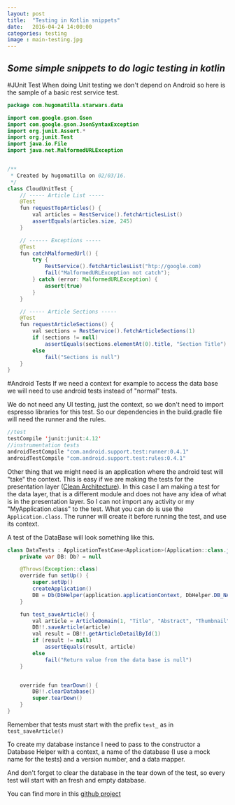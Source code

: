 ```yaml
---
layout: post
title:  "Testing in Kotlin snippets"
date:   2016-04-24 14:00:00
categories: testing
image : main-testing.jpg
---
```


## _Some simple snippets to do logic testing in kotlin_

#JUnit Test
When doing Unit testing we don't depend on Android so here is the sample of a basic rest service test.

```java
package com.hugomatilla.starwars.data

import com.google.gson.Gson
import com.google.gson.JsonSyntaxException
import org.junit.Assert.*
import org.junit.Test
import java.io.File
import java.net.MalformedURLException


/**
 * Created by hugomatilla on 02/03/16.
 */
class CloudUnitTest {
    // ----- Article List -----
    @Test
    fun requestTopArticles() {
        val articles = RestService().fetchArticlesList()
        assertEquals(articles.size, 245)
    }

    // ------ Exceptions -----
    @Test
    fun catchMalformedUrl() {
        try {
            RestService().fetchArticlesList("htp://google.com)
            fail("MalformedURLException not catch");
        } catch (error: MalformedURLException) {
            assert(true)
        }
    }

    // ----- Article Sections -----
    @Test
    fun requestArticleSections() {
        val sections = RestService().fetchArticleSections(1)
        if (sections != null)
            assertEquals(sections.elementAt(0).title, "Section Title")
        else
            fail("Sections is null")
    }
}
```

#Android Tests
If we need a context for example to access the data base we will need to use android tests instead of "normal" tests.

We do not need any UI testing, just the context, so we don't need to import espresso libraries for this test. 
So our dependencies in the build.gradle file will need the runner and the rules.

```java
//test
testCompile 'junit:junit:4.12'
//instrumentation tests
androidTestCompile "com.android.support.test:runner:0.4.1"
androidTestCompile "com.android.support.test:rules:0.4.1"
```

Other thing that we might need is an application where the android test will "take" the context. This is easy if we are making the tests for the presentation layer ([Clean Architecture](https://blog.8thlight.com/uncle-bob/2012/08/13/the-clean-architecture.html)). In this case I am making a test for the data layer, that is a different module and does not have any idea of what is in the presentation layer. So I can not import any activity or my "MyApplication.class" to the test.
What you can do is use the `Application.class`. The runner will create it before running the test, and use its context.

A test of the DataBase will look something like this.

```java
class DataTests : ApplicationTestCase<Application>(Application::class.java) {
    private var DB: Db? = null

    @Throws(Exception::class)
    override fun setUp() {
        super.setUp()
        createApplication()
        DB = Db(DbHelper(application.applicationContext, DbHelper.DB_NAME_MOCK, 1), DbMapper())
    }

    fun test_saveArticle() {
        val article = ArticleDomain(1, "Title", "Abstract", "Thumbnail", 1, 2, "Url", "Type", emptyList())
        DB!!.saveArticle(article)
        val result = DB!!.getArticleDetailById(1)
        if (result != null)
            assertEquals(result, article)
        else
            fail("Return value from the data base is null")
    }


    override fun tearDown() {
        DB!!.clearDatabase()
        super.tearDown()
    }
}
```
Remember that tests must start with the prefix `test_` as in `test_saveArticle()`

To create my database instance I need to pass to the constructor a Database Helper with a context, a name of the database (I use a mock name for the tests) and a version number, and a data mapper.

And don't forget to clear the database in the tear down of the test, so every test will start with an fresh and empty database.

You can find more in this [github project](https://github.com/HugoMatilla/StarWars-TheKotlinAwakens)

